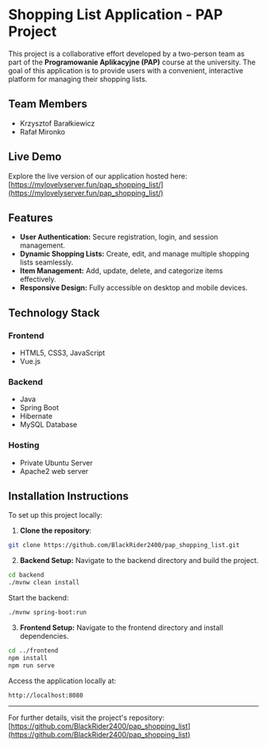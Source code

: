 # Shopping List Application - PAP Project

This project is a collaborative effort developed by a two-person team as part of the **Programowanie Aplikacyjne (PAP)** course at the university. The goal of this application is to provide users with a convenient, interactive platform for managing their shopping lists.

## Team Members
- Krzysztof Barałkiewicz
- Rafał Mironko

## Live Demo
Explore the live version of our application hosted here:
[https://mylovelyserver.fun/pap_shopping_list/](https://mylovelyserver.fun/pap_shopping_list/)

## Features
- **User Authentication:** Secure registration, login, and session management.
- **Dynamic Shopping Lists:** Create, edit, and manage multiple shopping lists seamlessly.
- **Item Management:** Add, update, delete, and categorize items effectively.
- **Responsive Design:** Fully accessible on desktop and mobile devices.

## Technology Stack
### Frontend
- HTML5, CSS3, JavaScript
- Vue.js

### Backend
- Java
- Spring Boot
- Hibernate
- MySQL Database

### Hosting
- Private Ubuntu Server
- Apache2 web server

## Installation Instructions
To set up this project locally:

1. **Clone the repository**:
```bash
git clone https://github.com/BlackRider2400/pap_shopping_list.git
```

2. **Backend Setup:**
Navigate to the backend directory and build the project.
```bash
cd backend
./mvnw clean install
```
Start the backend:
```bash
./mvnw spring-boot:run
```

3. **Frontend Setup:**
Navigate to the frontend directory and install dependencies.
```bash
cd ../frontend
npm install
npm run serve
```

Access the application locally at:
```
http://localhost:8080
```
---

For further details, visit the project's repository:  
[https://github.com/BlackRider2400/pap_shopping_list](https://github.com/BlackRider2400/pap_shopping_list)

